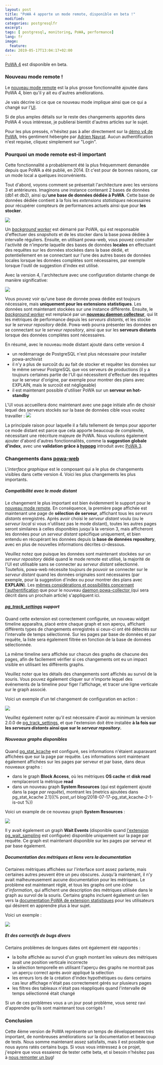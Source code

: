```yaml
---
layout: post
title: "PoWA 4 apporte un mode remote, disponible en beta !"
modified:
categories: postgresqlfr
excerpt:
tags: [ postgresql, monitoring, PoWA, performance]
lang: fr
image:
  feature:
date: 2019-05-17T13:04:17+02:00
---
```


[PoWA 4](http://powa.readthedocs.io/) est disponible en beta.

### Nouveau mode remote !

Le [nouveau mode remote](https://powa.readthedocs.io/en/latest/remote_setup.html)
est la plus grosse fonctionnalité ajoutée dans PoWA 4, bien qu'il y ait eu
d'autres améliorations.

Je vais décrire ici ce que ce nouveau mode implique ainsi que ce qui a changé
sur l'[UI](https://powa.readthedocs.io/en/latest/components/powa-web/index.html).

Si de plus amples détails sur le reste des changements apportés dans PoWA 4
vous intéresse, je publierai bientôt d'autres articles sur le sujet.

Pour les plus pressés, n'hésitez pas à aller directement sur la [démo v4 de
PoWA](https://dev-powa.anayrat.info/), très gentiment hébergée par [Adrien
Nayrat](http://blog.anayrat.info/).  Aucun authentification n'est requise,
cliquez simplement sur "Login".

### Pourquoi un mode remote est-il important

Cette fonctionnalité a probablement été la plus fréquemment demandée depuis que
PoWA a été publié, en 2014.  Et c'est pour de bonnes raisons, car un mode local
a quelques inconvénients.

Tout d'abord, voyons comment se présentait l'architecture avec les versions 3
et antérieures.  Imaginons une instance contenant 2 bases de données (db1 et
db2), ainsi qu'**une base de données dédiée à PoWA**.  Cette base de données
dédiée contient à la fois les *extensions statistiques* nécessaires pour
récupérer compteurs de performances actuels ainsi que pour **les stocker**.

<img src="/images/powa_4_local.svg">

Un *[background
worker](https://powa.readthedocs.io/en/latest/components/powa-archivist/configuration.html#background-worker-configuration)*
est démarré par PoWA, qui est responsable d'effectuer des *snapshots* et de les
stocker dans la base powa dédiée à intervalle réguliers.  Ensuite, en utilisant
powa-web, vous pouvez consulter l'activité de n'importe laquelle des bases de
données **locales** en effectuant des requêtes sur les données stockées dans la
base dédié, et potentiellement en se connectant sur l'une des autres bases de
données locales lorsque les données complètes sont nécessaires, par exemple
lorsque l'outil de suggestion d'index est utilisé.

Avec la version 4, l'architecture avec une configuration distante change de
manière significative:

<img src="/images/powa_4_remote.svg">

Vous pouvez voir qu'une base de donnée powa dédiée est toujours nécessaire,
mais **uniquement pour les extensions statistiques**.  Les données sont
maintenant stockées sur une instance différente.  Ensuite, le *[background
worker](https://powa.readthedocs.io/en/latest/components/powa-archivist/configuration.html#background-worker-configuration)*
est remplacé par un **[nouveau daemon
collecteur](https://powa.readthedocs.io/en/latest/components/powa-collector/index.html)**,
qui lit les métriques de performance depuis les *serveurs distants*, et les
stocke sur le *serveur repository* dédié.  Powa-web pourra présenter les
données en se connectant sur le *serveur repository*, ainsi que sur les
**serveurs distants** lorsque des données complètes sont nécessaires.

En résumé, avec le nouveau mode distant ajouté dans cette version 4

  - un redémarrage de PostgreSQL n'est plus nécessaire pour installer
    powa-archivist
  - il n'y a plus de surcoût du au fait de stocker et requêter les données sur
    le même serveur PostgreSQL que vos serveurs de productions (il y a toujours
    certaines partie de l'UI qui nécessitent d'effectuer des requêtes sur le
    serveur d'origine, par exemple pour montrer des plans avec EXPLAIN, mais le
    surcoût est négligeable)
  - il est maintenant possible d'utiliser PoWA sur un **serveur en
    hot-standby**

L'UI vous accueillera donc maintenant avec une page initiale afin de choisir
lequel des serveurs stockés sur la base de données cible vous voulez
travailler :
<img src="/images/powa_4_all_servers.png">

La principale raison pour laquelle il a fallu tellement de temps pour apporter
ce mode distant est parce que cela apporte beaucoup de complexité, nécessitant
une réécriture majeure de PoWA.  Nous voulions également ajouter d'abord
d'autres fonctionnalités, comme la **suggestion globale d'index**, avec une
**validation grâce à [hypopg](http://hypopg.readthedocs.io/)** introduit avec
[PoWA 3](https://powa.readthedocs.io/en/latest/releases/v3.0.0.html).


### Changements dans [powa-web](https://powa.readthedocs.io/en/latest/components/powa-web/index.html)

L'*interface graphique* est le composant qui a le plus de changements visibles
dans cette version 4.  Voici les plus changements les plus importants.

##### Compatibilité avec le mode distant

Le changement le plus important est bien évidemment le support pour le [nouveau
mode remote](https://powa.readthedocs.io/en/latest/remote_setup.html).  En
conséquence, la première page affichée est maintenant une page de **sélection
de serveur**, affichant tous les *serveurs distants* enregistrés.  Après avoir
choisi le *serveur distant* voulu (ou le *serveur local* si vous n'utilisez pas
le mode distant), toutes les autres pages seront similaires à celles
disponibles jusqu'à la version 3, mais afficheront les données pour un *serveur
distant* spécifique uniquement, et bien entendu en récupérant les données
depuis la **base de données repository**, avec en plus de nouvelles
informations décrites ci-dessous.

Veuillez notez que puisque les données sont maintenant stockées sur un *serveur
repository* dédié quand le mode remote est utilisé, la majorité de l'UI est
utilisable sans se connecter au *serveur distant* sélectionné.  Toutefois,
powa-web nécessite toujours de pouvoir se connecter sur le *serveur distant*
quand les données originales sont nécessaires (par exemple, pour la suggestion
d'index ou pour montrer des plans avec **EXPLAIN**).  Les [mêmes considérations
et possibilités concernant
l'authentification](https://powa.readthedocs.io/en/latest/security.html#connection-on-remote-servers)
que pour le nouveau [daemon powa-collector
](https://powa.readthedocs.io/en/latest/components/powa-collector/index.html)
(qui sera décrit dans un prochain article) s'appliquent ici.

##### [pg_track_settings](https://github.com/rjuju/pg_track_settings/) support

Quand cette extension est correctement configurée, un nouveau widget timeline
apparaîtra, placé entre chaque graph et son aperçu, affichant différents types
de changements enregistrés si ceux-ci ont été détectés sur l'intervalle de
temps sélectionné.  Sur les pages par base de données et par requête, la liste
sera également filtrée en fonction de la base de données sélectionnée.

La même timeline sera affichée sur chacun des graphs de chacune des pages, afin
de facilement vérifier si ces changements ont eu un impact visible en utilisant
les différents graphs.

Veuillez noter que les détails des changements sont affichés au survol de la
souris.  Vous pouvez également cliquer sur n'importe lequel des événements de
la timeline pour figer l'affichage, et tracer une ligne verticale sur le graph
associé.

Voici un exemple d'un tel changement de configuration en action :

<img src="/images/pg_track_settings_powa4.png">

Veuillez également noter qu'il est nécessaire d'avoir au minimum la version
2.0.0 de [pg_track_settings](https://github.com/rjuju/pg_track_settings/), et
que l'extension doit être installée **à la fois sur les *serveurs distants*
ainsi que sur le *serveur repository*.**

##### Nouveaux graphs disponibles

Quand
[pg_stat_kcache](https://powa.readthedocs.io/en/latest/components/stats_extensions/pg_stat_kcache.html)
est configuré, ses informations n'étaient auparavant affichées que sur la page
par requête.  Les informations sont maintenant également affichées sur les
pages par serveur et par base, dans deux nouveaux graphs :

  * dans le graph **Block Access**, où les métriques **OS cache** et **disk
    read** remplaceront la métrique **read**
  * dans un nouveau graph **System Resources** (qui est également ajouté dans
    la page *par requête*), montrant les [metrics ajoutées dans pg_stat_kcache
    2.1]({% post_url blog/2018-07-17-pg_stat_kcache-2-1-is-out %})

Voici un example de ce nouveau graph **System Resources** :

<img src="/images/pg_stat_kcache_system_resources_powa4.png">

Il y avait également un graph **Wait Events** (disponible quand [l'extension
pg_wait_sampling](https://powa.readthedocs.io/en/v4/components/stats_extensions/pg_wait_sampling.html)
est configuée) disponible uniquement sur la page par requête.  Ce graph est
maintenant disponible sur les pages par serveur et par base également.

##### Documentation des métriques et liens vers la documentation

Certaines métriques affichées sur l'interface sont assez parlante, mais
certaines autres peuvent être un peu obscures.  Jusqu'à maintenant, il n'y
avait malheureusement aucune documentation pour les métriques.  Le problème est
maintenant réglé, et tous les graphs ont une *icône d'information*, qui
affichent une description des métriques utilisée dans le graph au survol de la
souris.  Certains graphs incluent également un lien vers la [documentation PoWA
de extension
statistiques](https://powa.readthedocs.io/en/latest/components/stats_extensions/index.html)
pour les utilisateurs qui désirent en apprendre plus à leur sujet.

Voici un exemple :

<img src="/images/powa_4_metrics_doc.png">

##### Et des correctifs de bugs divers

Certains problèmes de longues dates ont également été rapportés :

  * la boîte affichée au survol d'un graph montant les valeurs des métriques
    avait une position verticale incorrecte
  * la sélection temporelle en utilisant l'aperçu des graphs ne montrait pas un
    aperçu correct après avoir appliqué la sélection
  * les erreurs lors de la création d'index hypothétiques ou dans certains cas
    leur affichage n'était pas correctement gérés sur plusieurs pages
  * les filtres des tableaux n'était pas réappliqués quand l'intervalle de
    temps sélectionné était changé

Si un de ces problèmes vous a un jour posé problème, vous serez ravi
d'apprendre qu'ils sont maintenant tous corrigés !

### Conclusion

Cette 4ème version de PoWA représente un temps de développement très important,
de nombreuses améliorations sur la documentation et beaucoup de tests.  Nous
somme maintenant assez satisfaits, mais il est possible que nous ayons ratés
certains bugs.  Si vous vous intéressez à ce projet, j'espère que vous
essaierez de tester cette beta, et si besoin n'hésitez pas à [nous remonter un
bug](https://powa.readthedocs.io/en/latest/support.html#support)!
